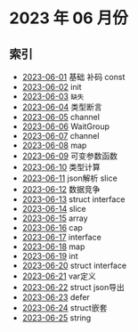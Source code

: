 # 2023 年 06 月份

## 索引

- [2023-06-01](./01/README.md) 基础 补码 const
- [2023-06-02](./02/README.md) init
- [2023-06-03](#) `缺失`
- [2023-06-04](./04/README.md) 类型断言
- [2023-06-05](./05/README.md) channel
- [2023-06-06](./06/README.md) WaitGroup
- [2023-06-07](./07/README.md) channel
- [2023-06-08](./08/README.md) map
- [2023-06-09](./09/README.md) 可变参数函数
- [2023-06-10](./10/README.md) 类型计算
- [2023-06-11](./11/README.md) json解析 slice
- [2023-06-12](./12/README.md) 数据竞争
- [2023-06-13](./13/README.md) struct interface
- [2023-06-14](./14/README.md) slice
- [2023-06-15](./15/README.md) array
- [2023-06-16](./16/README.md) cap
- [2023-06-17](./17/README.md) interface
- [2023-06-18](./18/README.md) map
- [2023-06-19](./19/README.md) int
- [2023-06-20](./20/README.md) struct interface
- [2023-06-21](./21/README.md) var定义
- [2023-06-22](./22/README.md) struct json导出
- [2023-06-23](./23/README.md) defer
- [2023-06-24](./24/README.md) struct嵌套
- [2023-06-25](./25/README.md) string
